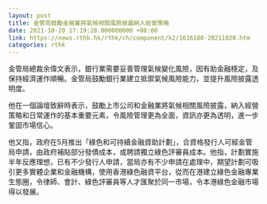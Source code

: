 ```yaml
---
layout: post
title: 金管局鼓勵金融業將氣候相關風險披露納入經營策略
date: 2021-10-20 17:19:28.000000000 +08:00
link: https://news.rthk.hk/rthk/ch/component/k2/1616108-20211020.htm
categories: rthk
---
```


金管局總裁余偉文表示，銀行業需要妥善管理氣候變化風險，因有助金融穩定，及保持經濟運作順暢。金管局鼓勵銀行業建立抵禦氣候風險能力，並提升風險披露透明度。

他在一個論壇致辭時表示，鼓勵上市公司和金融業將氣候相關風險披露，納入經營策略和日常運作的基本重要元素，令風險管理更為全面，資訊亦更為透明，進一步鞏固市場信心。

他又指，政府在5月推出「綠色和可持續金融資助計劃」，合資格發行人可經金管局申請，由政府補貼部分發債成本，或聘請獨立綠色評審員成本。他指，計劃實施半年反應理想，已有不少發行人申請，當局亦有不少申請在處理中，期望計劃可吸引更多實體企業和金融機構，使用香港綠色融資平台，從而在港建立綠色金融專業生態圈，令律師、會計、綠色評審員等人才匯聚於同一市場，令本港綠色金融市場得以發展。
